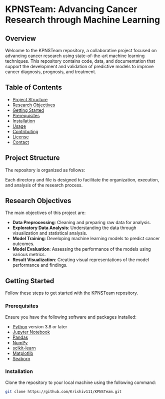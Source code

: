 # KPNSTeam: Advancing Cancer Research through Machine Learning

## Overview

Welcome to the KPNSTeam repository, a collaborative project focused on advancing cancer research using state-of-the-art machine learning techniques. This repository contains code, data, and documentation that support the development and validation of predictive models to improve cancer diagnosis, prognosis, and treatment.

## Table of Contents

- [Project Structure](#project-structure)
- [Research Objectives](#research-objectives)
- [Getting Started](#getting-started)
- [Prerequisites](#prerequisites)
- [Installation](#installation)
- [Usage](#usage)
- [Contributing](#contributing)
- [License](#license)
- [Contact](#contact)

## Project Structure

The repository is organized as follows:


Each directory and file is designed to facilitate the organization, execution, and analysis of the research process.

## Research Objectives

The main objectives of this project are:

- **Data Preprocessing**: Cleaning and preparing raw data for analysis.
- **Exploratory Data Analysis**: Understanding the data through visualization and statistical analysis.
- **Model Training**: Developing machine learning models to predict cancer outcomes.
- **Model Evaluation**: Assessing the performance of the models using various metrics.
- **Result Visualization**: Creating visual representations of the model performance and findings.

## Getting Started

Follow these steps to get started with the KPNSTeam repository.

### Prerequisites

Ensure you have the following software and packages installed:

- [Python](https://www.python.org/downloads/) version 3.8 or later
- [Jupyter Notebook](https://jupyter.org/install)
- [Pandas](https://pandas.pydata.org/)
- [NumPy](https://numpy.org/)
- [scikit-learn](https://scikit-learn.org/stable/)
- [Matplotlib](https://matplotlib.org/)
- [Seaborn](https://seaborn.pydata.org/)

### Installation

Clone the repository to your local machine using the following command:

```bash
git clone https://github.com/Krishiv111/KPNSTeam.git
